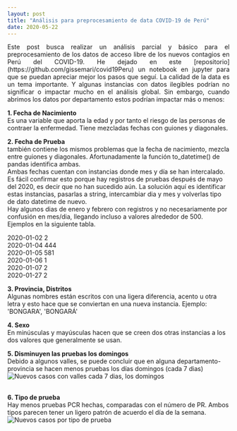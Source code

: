 ```yaml
---
layout: post
title: "Análisis para preprocesamiento de data COVID-19 de Perú"
date: 2020-05-22
---
```

<p align="justify">
Este post busca realizar un análisis parcial y básico para el preprocesamiento de los datos de acceso libre de los nuevos contagios en Perú del COVID-19. He dejado en este [repositorio](https://github.com/gissemari/covid19Peru) un notebook en jupyter para que se puedan apreciar mejor los pasos que seguí.
La calidad de la data es un tema importante. Y algunas instancias con datos ilegibles podrían no significar o impactar mucho en el análisis global. Sin embargo, cuando abrimos los datos por departamento estos podrían impactar más o menos:<br/>

<b>1. Fecha de Nacimiento</b><br/>
Es una variable que aporta la edad y por tanto el riesgo de las personas de contraer la enfermedad. Tiene mezcladas fechas con guiones y diagonales.<br/>

<b>2. Fecha de Prueba</b><br/>
también contiene los mismos problemas que la fecha de nacimiento, mezcla entre guiones y diagonales. Afortunadamente la función to_datetime() de pandas identifica ambas.<br/>
Ambas fechas cuentan con instancias donde mes y día se han intercalado. Es fácil confirmar esto porque hay registros de pruebas después de mayo del 2020, es decir que no han sucedido aún. La solución aquí es identificar estas instancias, pasarlas a string, intercambiar dia y mes y volverlas tipo de dato datetime de nuevo.<br/>
Hay algunos dias de enero y febrero con registros y no necesariamente por confusión en mes/dia, llegando incluso a valores alrededor de 500. Ejemplos en la siguiente tabla.<br/>


2020-01-02	  2<br/>
2020-01-04	444<br/>
2020-01-05	581<br/>
2020-01-06	  1<br/>
2020-01-07	  2<br/>
2020-01-27	  2<br/>

<!--
 <table style="width:30%">
  <tr>
    <th>FECHA_PRUEBA</th>
    <th>CONTADOR</th>
  </tr>
  <tr>
    <td>2020-01-02</td>
    <td>2</td>
  </tr>
  <tr>
    <td>2020-01-04</td>
    <td>444</td>
  </tr>
   <tr>
    <td>2020-01-05</td>
    <td>581</td>
  </tr>
  <tr>
    <td>...</td>
    <td>...</td>
  </tr>
   <tr>
    <td>2020-01-27</td>
    <td>2</td>
  </tr>
</table> 
<br/>
-->


<b>3. Provincia, Distritos</b><br/>
Algunas nombres están escritos con una ligera diferencia, acento u otra letra y esto hace que se conviertan en una nueva instancia. Ejemplo: 'BONGARA', 'BONGARÁ'<br/>

<b>4. Sexo</b><br/>
En minúsculas y mayúsculas hacen que se creen dos otras instancias a los dos valores que generalmente se usan.<br/>


<b>5. Disminuyen las pruebas los domingos</b><br/>
Debido a algunos valles, se puede concluir que en alguna departamento-provincia se hacen menos pruebas los días domingos (cada 7 dias)<br/>
<img src="../../../images/covid/valleysSundays.png" alt="Nuevos casos con valles cada 7 dias, los domingos">

<br/>
<b>6. Tipo de prueba</b><br/>
Hay menos pruebas PCR hechas, comparadas con el número de PR. Ambos tipos parecen tener un ligero patrón de acuerdo el día de la semana.<br/>
<img src="../../../images/covid/testType.png" alt="Nuevos casos por tipo de prueba">

</p>
